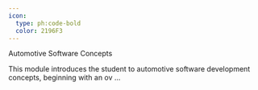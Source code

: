 ```yaml
---
icon:
  type: ph:code-bold
  color: 2196F3
---
```


Automotive Software Concepts

This module introduces the student to automotive software development concepts, beginning with an ov ... 
